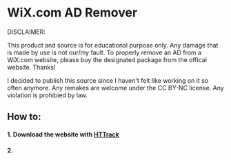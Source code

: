 # WiX.com AD Remover
 
DISCLAIMER:

This product and source is for educational purpose only. Any damage that is made by use is not our/my fault. To properly remove an AD from a WiX.com website, please buy the designated package from the offical website. Thanks!

I decided to publish this source since I haven't felt like working on it so often anymore. Any remakes are welcome under the CC BY-NC license. Any violation is prohibied by law.

<h2>How to:</h2>

<h4><b>1. Download the website with <a href="https://www.httrack.com/page/2/en/index.html">HTTrack</a></b></h4>

<h4><b>2.</b></h4>
